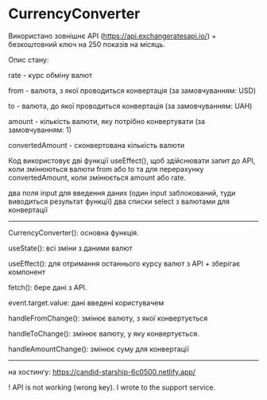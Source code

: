 # CurrencyConverter

Використано зовнішнє API (https://api.exchangeratesapi.io/) + безкоштовний ключ на 250 показів на місяць.

Опис стану:

rate - курс обміну валют

from - валюта, з якої проводиться конвертація (за замовчуванням: USD)

to - валюта, до якої проводиться конвертація (за замовчуванням: UAH)

amount - кількість валюти, яку потрібно конвертувати (за замовчуванням: 1)

convertedAmount - сконвертована кількість валюти

Код використовує дві функції useEffect(), щоб здійснювати запит до API, коли змінюються валюти from або to
та
для перерахунку convertedAmount, коли змінюється amount або rate.

два поля input для введення даних (один input заблокований, туди виводиться результат функції)
два списки select з валютами для конвертації

---

CurrencyConverter(): основна функція.

useState(): всі зміни з даними валют

useEffect(): для отримання останнього курсу валют з API + зберігає компонент

fetch(): бере дані з API.

event.target.value: дані введені користувачем

handleFromChange(): змінює валюту, з якої конвертується

handleToChange(): змінює валюту, у яку конвертується.

handleAmountChange(): змінює суму для конвертації

---

на хостингу:
https://candid-starship-6c0500.netlify.app/


! API is not working (wrong key). I wrote to the support service.
